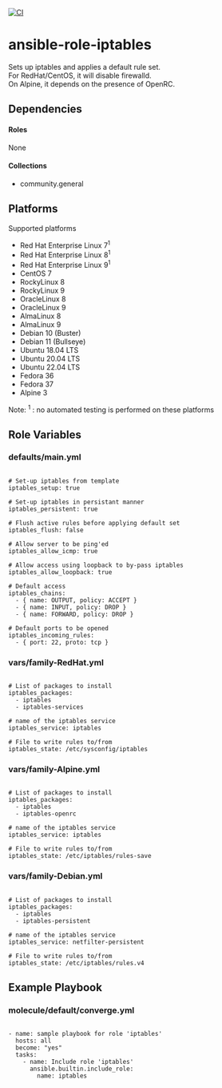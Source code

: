 [![CI](https://github.com/de-it-krachten/ansible-role-iptables/workflows/CI/badge.svg?event=push)](https://github.com/de-it-krachten/ansible-role-iptables/actions?query=workflow%3ACI)


# ansible-role-iptables

Sets up iptables and applies a default rule set.<br>
For RedHat/CentOS, it will disable firewalld.<br>
On Alpine, it depends on the presence of OpenRC.



## Dependencies

#### Roles
None

#### Collections
- community.general

## Platforms

Supported platforms

- Red Hat Enterprise Linux 7<sup>1</sup>
- Red Hat Enterprise Linux 8<sup>1</sup>
- Red Hat Enterprise Linux 9<sup>1</sup>
- CentOS 7
- RockyLinux 8
- RockyLinux 9
- OracleLinux 8
- OracleLinux 9
- AlmaLinux 8
- AlmaLinux 9
- Debian 10 (Buster)
- Debian 11 (Bullseye)
- Ubuntu 18.04 LTS
- Ubuntu 20.04 LTS
- Ubuntu 22.04 LTS
- Fedora 36
- Fedora 37
- Alpine 3

Note:
<sup>1</sup> : no automated testing is performed on these platforms

## Role Variables
### defaults/main.yml
<pre><code>
# Set-up iptables from template
iptables_setup: true

# Set-up iptables in persistant manner
iptables_persistent: true

# Flush active rules before applying default set
iptables_flush: false

# Allow server to be ping'ed
iptables_allow_icmp: true

# Allow access using loopback to by-pass iptables
iptables_allow_loopback: true

# Default access
iptables_chains:
  - { name: OUTPUT, policy: ACCEPT }
  - { name: INPUT, policy: DROP }
  - { name: FORWARD, policy: DROP }

# Default ports to be opened
iptables_incoming_rules:
  - { port: 22, proto: tcp }
</pre></code>


### vars/family-RedHat.yml
<pre><code>
# List of packages to install
iptables_packages:
  - iptables
  - iptables-services

# name of the iptables service
iptables_service: iptables

# File to write rules to/from
iptables_state: /etc/sysconfig/iptables
</pre></code>

### vars/family-Alpine.yml
<pre><code>
# List of packages to install
iptables_packages:
  - iptables
  - iptables-openrc

# name of the iptables service
iptables_service: iptables

# File to write rules to/from
iptables_state: /etc/iptables/rules-save
</pre></code>

### vars/family-Debian.yml
<pre><code>
# List of packages to install
iptables_packages:
  - iptables
  - iptables-persistent

# name of the iptables service
iptables_service: netfilter-persistent

# File to write rules to/from
iptables_state: /etc/iptables/rules.v4
</pre></code>



## Example Playbook
### molecule/default/converge.yml
<pre><code>
- name: sample playbook for role 'iptables'
  hosts: all
  become: "yes"
  tasks:
    - name: Include role 'iptables'
      ansible.builtin.include_role:
        name: iptables
</pre></code>
